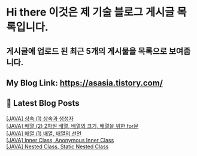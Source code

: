 # Hi there 이것은 제 기술 블로그 게시글 목록입니다.
## 게시글에 업로드 된 최근 5개의 게시물을 목록으로 보여줍니다.

## My Blog Link: https://asasia.tistory.com/

## 📕 Latest Blog Posts

<a href=https://asasia.tistory.com/64>[JAVA] 상속 (1) 상속과 생성자</a></br><a href=https://asasia.tistory.com/63>[JAVA] 배열 (2) 2차원 배열, 배열의 크기, 배열을 위한 for문</a></br><a href=https://asasia.tistory.com/62>[JAVA] 배열 (1) 배열, 배열의 선언</a></br><a href=https://asasia.tistory.com/61>[JAVA] Inner Class, Anonymous Inner Class</a></br><a href=https://asasia.tistory.com/60>[JAVA] Nested Class, Static Nested Class</a></br>